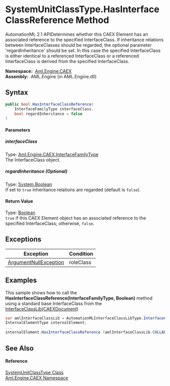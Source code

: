 SystemUnitClassType.HasInterfaceClassReference Method
=====================================================
AutomationML 2.1 APIDetermines whether this CAEX Element has an associated reference to the specified InterfaceClass. If inheritance relations between InterfaceClasses should be regarded, the optional parameter 'regardInheritance' should be set. In this case the specified InterfaceClass is either identical to a referenced InterfaceClass or a referenced InterfaceClass is derived from the specified InterfaceClass.

  **Namespace:**  [Aml.Engine.CAEX][1]  
  **Assembly:**  AML.Engine (in AML.Engine.dll)

Syntax
------

```csharp
public bool HasInterfaceClassReference(
	InterfaceFamilyType interfaceClass,
	bool regardInheritance = false
)
```

#### Parameters

##### *interfaceClass*
Type: [Aml.Engine.CAEX.InterfaceFamilyType][2]  
The InterfaceClass object.

##### *regardInheritance* (Optional)
Type: [System.Boolean][3]  
 if set to `true` inheritance relations are regarded (default is `false`).

#### Return Value
Type: [Boolean][3]  
`true` if this CAEX Element object has an associated reference to the specified InterfaceClass; otherwise, `false`. 

Exceptions
----------

Exception                  | Condition 
-------------------------- | --------- 
[ArgumentNullException][4] | roleClass 


Examples
--------
 This sample shows how to call the **HasInterfaceClassReference(InterfaceFamilyType, Boolean)** method using a standard base InterfaceClass from the [InterfaceClassLib(CAEXDocument)][5]
```csharp
var amlInterfaceClassLib = AutomationMLInterfaceClassLibType.InterfaceClassLib (myDocument);
InternalElementType internalElement;
...
internalElement.HasInterfaceClassReference (amlInterfaceClassLib.COLLADAInterface);
```


See Also
--------

#### Reference
[SystemUnitClassType Class][6]  
[Aml.Engine.CAEX Namespace][1]  

[1]: ../README.md
[2]: ../InterfaceFamilyType/README.md
[3]: https://docs.microsoft.com/dotnet/api/system.boolean
[4]: https://docs.microsoft.com/dotnet/api/system.argumentnullexception
[5]: ../../Aml.Engine.AmlObjects/AutomationMLInterfaceClassLibType/InterfaceClassLib.md
[6]: README.md
[7]: https://www.automationml.org
[8]: ../../icons/logoShade.png
